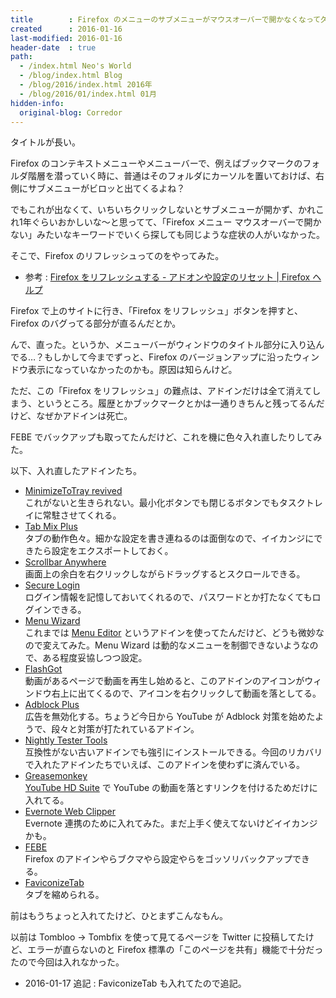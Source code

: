 ```yaml
---
title        : Firefox のメニューのサブメニューがマウスオーバーで開かなくなって久しいのでリフレッシュをしたらアドイン入れ直しになったのを機にアドインを整理した
created      : 2016-01-16
last-modified: 2016-01-16
header-date  : true
path:
  - /index.html Neo's World
  - /blog/index.html Blog
  - /blog/2016/index.html 2016年
  - /blog/2016/01/index.html 01月
hidden-info:
  original-blog: Corredor
---
```


タイトルが長い。

Firefox のコンテキストメニューやメニューバーで、例えばブックマークのフォルダ階層を潜っていく時に、普通はそのフォルダにカーソルを置いておけば、右側にサブメニューがビロッと出てくるよね？

でもこれが出なくて、いちいちクリックしないとサブメニューが開かず、かれこれ1年ぐらいおかしいな～と思ってて、「Firefox メニュー マウスオーバーで開かない」みたいなキーワードでいくら探しても同じような症状の人がいなかった。

そこで、Firefox のリフレッシュってのをやってみた。

- 参考 : [Firefox をリフレッシュする - アドオンや設定のリセット | Firefox ヘルプ](https://support.mozilla.org/ja/kb/refresh-firefox-reset-add-ons-and-settings)

Firefox で上のサイトに行き、「Firefox をリフレッシュ」ボタンを押すと、Firefox のバグってる部分が直るんだとか。

んで、直った。というか、メニューバーがウィンドウのタイトル部分に入り込んでる…？もしかして今までずっと、Firefox のバージョンアップに沿ったウィンドウ表示になっていなかったのかも。原因は知らんけど。

ただ、この「Firefox をリフレッシュ」の難点は、アドインだけは全て消えてしまう、というところ。履歴とかブックマークとかは一通りきちんと残ってるんだけど、なぜかアドインは死亡。

FEBE でバックアップも取ってたんだけど、これを機に色々入れ直したりしてみた。

以下、入れ直したアドインたち。

- [MinimizeToTray revived](https://addons.mozilla.org/ja/firefox/addon/minimizetotray-revived/)  
  これがないと生きられない。最小化ボタンでも閉じるボタンでもタスクトレイに常駐させてくれる。
- [Tab Mix Plus](https://addons.mozilla.org/ja/firefox/addon/tab-mix-plus/)  
  タブの動作色々。細かな設定を書き連ねるのは面倒なので、イイカンジにできたら設定をエクスポートしておく。
- [Scrollbar Anywhere](https://addons.mozilla.org/ja/firefox/addon/scrollbaranywhere/)  
  画面上の余白を右クリックしながらドラッグするとスクロールできる。
- [Secure Login](https://addons.mozilla.org/ja/firefox/addon/secure-login/)  
  ログイン情報を記憶しておいてくれるので、パスワードとか打たなくてもログインできる。
- [Menu Wizard](https://addons.mozilla.org/ja/firefox/addon/s3menu-wizard/)  
  これまでは [Menu Editor](http://menueditor.mozdev.org/) というアドインを使ってたんだけど、どうも微妙なので変えてみた。Menu Wizard は動的なメニューを制御できないようなので、ある程度妥協しつつ設定。
- [FlashGot](https://addons.mozilla.org/ja/firefox/addon/flashgot/)  
  動画があるページで動画を再生し始めると、このアドインのアイコンがウィンドウ右上に出てくるので、アイコンを右クリックして動画を落としてる。
- [Adblock Plus](https://addons.mozilla.org/ja/firefox/addon/adblock-plus/)  
  広告を無効化する。ちょうど今日から YouTube が Adblock 対策を始めたようで、段々と対策が打たれているアドイン。
- [Nightly Tester Tools](https://addons.mozilla.org/ja/firefox/addon/nightly-tester-tools/)  
  互換性がない古いアドインでも強引にインストールできる。今回のリカバリで入れたアドインたちでいえば、このアドインを使わずに済んでいる。
- [Greasemonkey](https://addons.mozilla.org/ja/firefox/addon/greasemonkey/)  
  [YouTube HD Suite](http://userscripts-mirror.org/scripts/show/39167) で YouTube の動画を落とすリンクを付けるためだけに入れてる。
- [Evernote Web Clipper](https://addons.mozilla.org/ja/firefox/addon/evernote-web-clipper/)  
  Evernote 連携のために入れてみた。まだ上手く使えてないけどイイカンジかも。
- [FEBE](https://addons.mozilla.org/ja/firefox/addon/febe/)  
  Firefox のアドインやらブクマやら設定やらをゴッソリバックアップできる。
- [FaviconizeTab](https://addons.mozilla.org/ja/firefox/addon/faviconizetab/)  
  タブを縮められる。

前はもうちょっと入れてたけど、ひとまずこんなもん。

以前は Tombloo → Tombfix を使って見てるページを Twitter に投稿してたけど、エラーが直らないのと Firefox 標準の「このページを共有」機能で十分だったので今回は入れなかった。

- 2016-01-17 追記 : FaviconizeTab も入れてたので追記。
